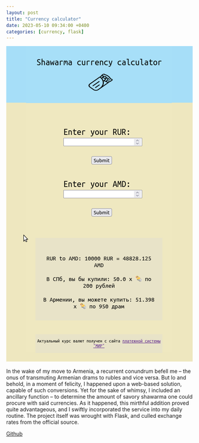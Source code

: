 ```yaml
---
layout: post
title: "Currency calculator"
date: 2023-05-10 09:34:00 +0400
categories: [currency, flask]
---
```


![Shavarma](/docs/assets/Shawarma.png)

In the wake of my move to Armenia, a recurrent conundrum befell me – the onus of transmuting Armenian drams to rubles and vice versa. But lo and behold, in a moment of felicity, I happened upon a web-based solution, capable of such conversions. Yet for the sake of whimsy, I included an ancillary function – to determine the amount of savory shawarma one could procure with said currencies. As it happened, this mirthful addition proved quite advantageous, and I swiftly incorporated the service into my daily routine. The project itself was wrought with Flask, and culled exchange rates from the official source.

[Github](https://github.com/ta0ma0/shavarma-calculator.git)
